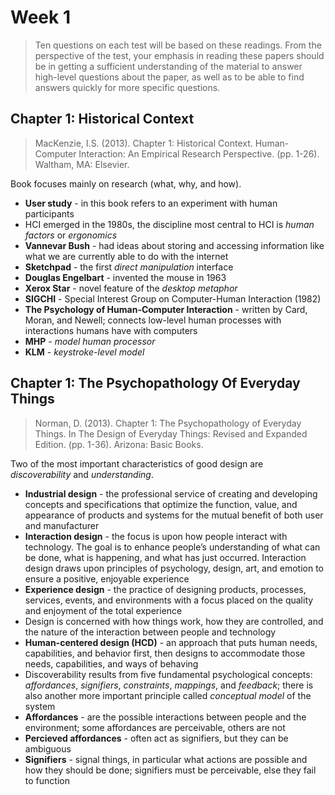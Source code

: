 # Week 1

> Ten questions on each test will be based on these readings. From the perspective of the test, your emphasis in reading these papers should be in getting a sufficient understanding of the material to answer high-level questions about the paper, as well as to be able to find answers quickly for more specific questions.

## Chapter 1: Historical Context

> MacKenzie, I.S. (2013). Chapter 1: Historical Context. Human-Computer Interaction: An Empirical Research Perspective. (pp. 1-26). Waltham, MA: Elsevier.

Book focuses mainly on research (what, why, and how).

- **User study** - in this book refers to an experiment with human participants
- HCI emerged in the 1980s, the discipline most central to HCI is _human factors_ or _ergonomics_
- **Vannevar Bush** - had ideas about storing and accessing information like what we are currently able to do with the internet
- **Sketchpad** - the first _direct manipulation_ interface
- **Douglas Engelbart** - invented the mouse in 1963
- **Xerox Star** - novel feature of the _desktop metaphor_
- **SIGCHI** - Special Interest Group on Computer-Human Interaction (1982)
- **The Psychology of Human-Computer Interaction** - written by Card, Moran, and Newell; connects low-level human processes with interactions humans have with computers
- **MHP** - _model human processor_
- **KLM** - _keystroke-level model_

## Chapter 1: The Psychopathology Of Everyday Things

> Norman, D. (2013). Chapter 1: The Psychopathology of Everyday Things. In The Design of Everyday Things: Revised and Expanded Edition. (pp. 1-36). Arizona: Basic Books.

Two of the most important characteristics of good design are _discoverability_ and _understanding_.

- **Industrial design** - the professional service of creating and developing concepts and specifications that optimize the function, value, and appearance of products and systems for the mutual benefit of both user and manufacturer
- **Interaction design** - the focus is upon how people interact with technology. The goal is to enhance people’s understanding of what can be done, what is happening, and what has just occurred. Interaction design draws upon principles of psychology, design, art, and emotion to ensure a positive, enjoyable experience
- **Experience design** - the practice of designing products, processes, services, events, and environments with a focus placed on the quality and enjoyment of the total experience
- Design is concerned with how things work, how they are controlled, and the nature of the interaction between people and technology
- **Human-centered design (HCD)** - an approach that puts human needs, capabilities, and behavior first, then designs to accommodate those needs, capabilities, and ways of behaving
- Discoverability results from five fundamental psychological concepts: _affordances_, _signifiers_, _constraints_, _mappings_, and _feedback_; there is also another more important principle called _conceptual model_ of the system
- **Affordances** - are the possible interactions between people and the environment; some affordances are perceivable, others are not
- **Percieved affordances** - often act as signifiers, but they can be ambiguous
- **Signifiers** - signal things, in particular what actions are possible and how they should be done; signifiers must be perceivable, else they fail to function
